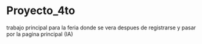 # Proyecto_4to
trabajo principal para la feria donde se vera despues de registrarse y pasar por la pagina principal (IA)

